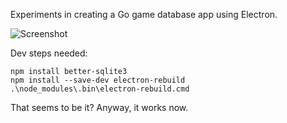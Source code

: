 Experiments in creating a Go game database app using Electron.

![Screenshot](https://user-images.githubusercontent.com/16438795/166155149-e3d58f4d-e02a-436f-928d-fe9b9c2a6665.png)

Dev steps needed:

```
npm install better-sqlite3
npm install --save-dev electron-rebuild
.\node_modules\.bin\electron-rebuild.cmd
```

That seems to be it? Anyway, it works now.
